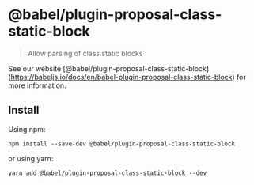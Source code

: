<span class="citation" data-cites="babel/plugin-proposal-class-static-block">@babel/plugin-proposal-class-static-block</span>
=============================================================================================================================

> Allow parsing of class static blocks

See our website <span class="citation" data-cites="babel/plugin-proposal-class-static-block">\[@babel/plugin-proposal-class-static-block\]</span>(https://babeljs.io/docs/en/babel-plugin-proposal-class-static-block) for more information.

Install
-------

Using npm:

    npm install --save-dev @babel/plugin-proposal-class-static-block

or using yarn:

    yarn add @babel/plugin-proposal-class-static-block --dev

